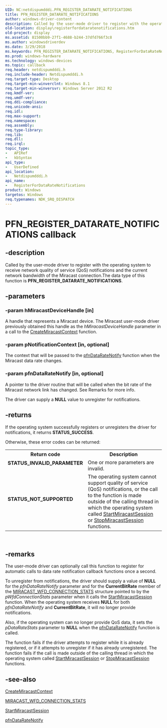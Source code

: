 ```yaml
---
UID: NC:netdispumdddi.PFN_REGISTER_DATARATE_NOTIFICATIONS
title: PFN_REGISTER_DATARATE_NOTIFICATIONS
author: windows-driver-content
description: Called by the user-mode driver to register with the operating system to receive network quality of service (QoS) notifications and the current network bandwidth of the Miracast connection.The data type of this function is PFN_REGISTER_DATARATE_NOTIFICATIONS.
old-location: display\registerfordataratenotifications.htm
old-project: display
ms.assetid: 81500bb9-27f1-4688-b244-37dfd766f3c8
ms.author: windowsdriverdev
ms.date: 3/29/2018
ms.keywords: PFN_REGISTER_DATARATE_NOTIFICATIONS, RegisterForDataRateNotifications, RegisterForDataRateNotifications callback function [Display Devices], display.registerfordataratenotifications, netdispumdddi/RegisterForDataRateNotifications
ms.prod: windows-hardware
ms.technology: windows-devices
ms.topic: callback
req.header: netdispumdddi.h
req.include-header: Netdispumdddi.h
req.target-type: Desktop
req.target-min-winverclnt: Windows 8.1
req.target-min-winversvr: Windows Server 2012 R2
req.kmdf-ver: 
req.umdf-ver: 
req.ddi-compliance: 
req.unicode-ansi: 
req.idl: 
req.max-support: 
req.namespace: 
req.assembly: 
req.type-library: 
req.lib: 
req.dll: 
req.irql: 
topic_type:
-	APIRef
-	kbSyntax
api_type:
-	UserDefined
api_location:
-	Netdispumdddi.h
api_name:
-	RegisterForDataRateNotifications
product: Windows
targetos: Windows
req.typenames: NDK_SRQ_DISPATCH
---
```


# PFN_REGISTER_DATARATE_NOTIFICATIONS callback


## -description


Called by the user-mode driver to register with the operating system to receive network quality of service (QoS) notifications and the current  network bandwidth of the Miracast connection.The data type of this function is <b>PFN_REGISTER_DATARATE_NOTIFICATIONS</b>.




## -parameters




### -param hMiracastDeviceHandle [in]

A handle that represents a Miracast device. The Miracast user-mode driver previously obtained this handle as the <i>hMiracastDeviceHandle</i> parameter in a call to the <a href="https://msdn.microsoft.com/3b10ddd9-a48d-4f96-b35e-db017d1f9583">CreateMiracastContext</a> function.


### -param pNotificationContext [in, optional]

The context that will be passed to the <a href="https://msdn.microsoft.com/5eb004d1-7cf8-45a3-aad5-2932b1a83bb8">pfnDataRateNotify</a> function when the Miracast data rate changes.


### -param pfnDataRateNotify [in, optional]

A pointer to the driver routine that will be called when the bit rate of the Miracast network link has changed. See Remarks for more info.

  The driver can supply a <b>NULL</b> value to unregister for notifications.


## -returns



If the operating system successfully registers or unregisters the driver for notifications, it returns <b>STATUS_SUCCESS</b>.

Otherwise, these error codes can be returned:

<table>
<tr>
<th>Return code</th>
<th>Description</th>
</tr>
<tr>
<td width="40%">
<dl>
<dt><b>STATUS_INVALID_PARAMETER</b></dt>
</dl>
</td>
<td width="60%">
One or more parameters are invalid.

</td>
</tr>
<tr>
<td width="40%">
<dl>
<dt><b>STATUS_NOT_SUPPORTED</b></dt>
</dl>
</td>
<td width="60%">
The operating system cannot support quality of service (QoS) notifications, or the call to the function is made outside of the calling thread in which the operating system called <a href="https://msdn.microsoft.com/2778d9d0-7f97-416f-a5ae-3754b17e8a29">StartMiracastSession</a> or <a href="https://msdn.microsoft.com/ab9ad8ee-9390-41a4-9a69-2e98579b2b77">StopMiracastSession</a> functions.

</td>
</tr>
</table>
 




## -remarks



The user-mode driver can optionally call this function to register for automatic calls to data rate notification callback functions once a second.

To unregister from notifications, the driver should supply a value of <b>NULL</b> for the <i>pfnDataRateNotify</i> parameter and for the <b>CurrentBitRate</b> member of the <a href="https://msdn.microsoft.com/library/windows/hardware/dn265482">MIRACAST_WFD_CONNECTION_STATS</a> structure
pointed to by the <i>pWfdConnectionStats</i> parameter when it calls the <a href="https://msdn.microsoft.com/2778d9d0-7f97-416f-a5ae-3754b17e8a29">StartMiracastSession</a> function. When the operating system receives <b>NULL</b> for both <i>pfnDataRateNotify</i> and <b>CurrentBitRate</b>, it will no longer provide notifications.

Also, if the operating system can no longer provide QoS data, it sets the <i>pDataRateStats</i> parameter to <b>NULL</b> when the <a href="https://msdn.microsoft.com/5eb004d1-7cf8-45a3-aad5-2932b1a83bb8">pfnDataRateNotify</a>  function is called.

The function fails if the driver attempts to register while it is already registered, or if it attempts to unregister if it has already unregistered. The function fails if the call is made outside of the calling thread in which the operating system called <a href="https://msdn.microsoft.com/2778d9d0-7f97-416f-a5ae-3754b17e8a29">StartMiracastSession</a> or <a href="https://msdn.microsoft.com/ab9ad8ee-9390-41a4-9a69-2e98579b2b77">StopMiracastSession</a> functions.




## -see-also




<a href="https://msdn.microsoft.com/3b10ddd9-a48d-4f96-b35e-db017d1f9583">CreateMiracastContext</a>



<a href="https://msdn.microsoft.com/library/windows/hardware/dn265482">MIRACAST_WFD_CONNECTION_STATS</a>



<a href="https://msdn.microsoft.com/2778d9d0-7f97-416f-a5ae-3754b17e8a29">StartMiracastSession</a>



<a href="https://msdn.microsoft.com/5eb004d1-7cf8-45a3-aad5-2932b1a83bb8">pfnDataRateNotify</a>
 

 

